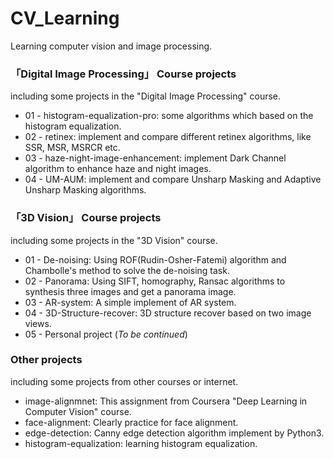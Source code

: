 # CV_Learning
Learning computer vision and image processing.

### 「Digital Image Processing」 Course projects
including some projects in the "Digital Image Processing" course.
 - 01 - histogram-equalization-pro: some algorithms which based on the histogram equalization.
 - 02 - retinex: implement and compare different retinex algorithms, like SSR, MSR, MSRCR etc.
 - 03 - haze-night-image-enhancement: implement Dark Channel algorithm to enhance haze and night images.
 - 04 - UM-AUM: implement and compare Unsharp Masking and Adaptive Unsharp Masking algorithms.

### 「3D Vision」 Course projects
including some projects in the "3D Vision" course.

+ 01 - De-noising: Using ROF(Rudin-Osher-Fatemi) algorithm and Chambolle's method to solve the de-noising task.
+ 02 - Panorama: Using SIFT, homography, Ransac algorithms to synthesis three images and get a panorama image.
+ 03 - AR-system: A simple implement of AR system.
+ 04 - 3D-Structure-recover: 3D structure recover based on two image views.
+ 05 - Personal project (*To be continued*)
### Other projects
including some projects from other courses or internet.

+ image-alignmnet: This assignment from Coursera "Deep Learning in Computer Vision" course.
+ face-alignment: Clearly practice for face alignment.
+ edge-detection: Canny edge detection algorithm implement by Python3.
+ histogram-equalization: learning histogram equalization.

